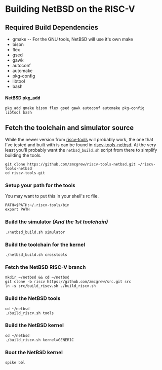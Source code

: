 # Building NetBSD on the RISC-V #

## Required Build Dependencies ##

* gmake -- For the GNU tools, NetBSD will use it's own make
* bison
* flex
* gsed
* gawk
* autoconf
* automake
* pkg-config
* libtool
* bash

#### NetBSD pkg_add ####
```
pkg_add gmake bison flex gsed gawk autoconf automake pkg-config libtool bash
```

## Fetch the toolchain and simulator source ##

  While the newer version from
  [riscv-tools](https://github.com/riscv/riscv-tools) will probably
  work, the one that I've tested and built with is can be found in
  [riscv-tools-netbsd](https://github.com/zmcgrew/riscv-tools-netbsd). At
  the very least you'll probably want the `netbsd_build.sh` script
  from there to simplify building the tools.
  
  ```
  git clone https://github.com/zmcgrew/riscv-tools-netbsd.git ~/riscv-tools-netbsd
  cd riscv-tools-git
  ```

### Setup your path for the tools ###
You may want to put this in your shell's rc file.
```
PATH=$PATH:~/.riscv-tools/bin
export PATH
```

### Build the simulator *(And the 1st toolchain)* ###
```
./netbsd_build.sh simulator
```
### Build the toolchain for the kernel ###
```
./netbsd_build.sh crosstools
```
### Fetch the NetBSD RISC-V branch ###
```
mkdir ~/netbsd && cd ~/netbsd
git clone -b riscv https://github.com/zmcgrew/src.git src
ln -s src/build_riscv.sh ./build_riscv.sh
```
### Build the NetBSD tools ###
```
cd ~/netbsd
./build_riscv.sh tools
```
### Build the NetBSD kernel ###
```
cd ~/netbsd
./build_riscv.sh kernel=GENERIC
```
### Boot the NetBSD kernel ###
```
spike bbl
```
